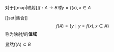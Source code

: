 对于[[map|映射]]$f:A\to B或y=f(x),x\in A$

[[set|集合]]
$$f(A)=\{y\mid y=f(x),x\in A\}$$
称为映射$f$的**值域**

显然$f(A)\subset B$
